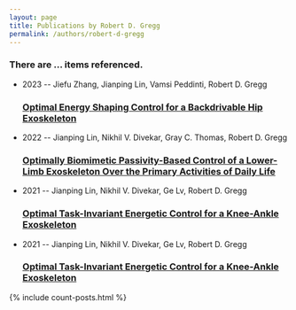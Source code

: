 ```yaml
---
layout: page
title: Publications by Robert D. Gregg
permalink: /authors/robert-d-gregg
---
```


<h3 id="number-posts">There are ... items referenced.</h3>
<ul class="post-list">
<li><span class='post-meta'>2023 -- Jiefu Zhang, Jianping Lin, Vamsi Peddinti, Robert D. Gregg</span><h3><a class='post-link' href="{{ site.baseurl }}/optimal-energy-shaping-control-for-a-backdrivable-hip-exoskeleton">Optimal Energy Shaping Control for a Backdrivable Hip Exoskeleton</a></h3></li>
<li><span class='post-meta'>2022 -- Jianping Lin, Nikhil V. Divekar, Gray C. Thomas, Robert D. Gregg</span><h3><a class='post-link' href="{{ site.baseurl }}/optimally-biomimetic-passivity-based-control-of-a-lower-limb-exoskeleton-over-the-primary-activities-of-daily-life">Optimally Biomimetic Passivity-Based Control of a Lower-Limb Exoskeleton Over the Primary Activities of Daily Life</a></h3></li>
<li><span class='post-meta'>2021 -- Jianping Lin, Nikhil V. Divekar, Ge Lv, Robert D. Gregg</span><h3><a class='post-link' href="{{ site.baseurl }}/optimal-task-invariant-energetic-control-for-a-knee-ankle-exoskeleton">Optimal Task-Invariant Energetic Control for a Knee-Ankle Exoskeleton</a></h3></li>
<li><span class='post-meta'>2021 -- Jianping Lin, Nikhil V. Divekar, Ge Lv, Robert D. Gregg</span><h3><a class='post-link' href="{{ site.baseurl }}/optimal-task-invariant-energetic-control-for-a-knee-ankle-exoskeleton0">Optimal Task-Invariant Energetic Control for a Knee-Ankle Exoskeleton</a></h3></li>

</ul>
{% include count-posts.html %}
